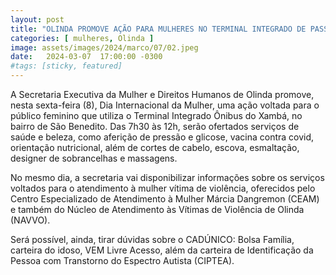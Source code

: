 ```yaml
---
layout: post
title: "OLINDA PROMOVE AÇÃO PARA MULHERES NO TERMINAL INTEGRADO DE PASSAGEIROS DO XAMBÁ."
categories: [ mulheres, Olinda ]
image: assets/images/2024/marco/07/02.jpeg
date:   2024-03-07  17:00:00 -0300
#tags: [sticky, featured]
---
```

A Secretaria Executiva da Mulher e Direitos Humanos de Olinda promove, nesta sexta-feira (8), Dia Internacional da Mulher, uma ação voltada para o público feminino que utiliza o Terminal Integrado Ônibus do Xambá, no bairro de São Benedito. Das 7h30 às 12h, serão ofertados serviços de saúde e beleza, como aferição de pressão e glicose, vacina contra covid, orientação nutricional, além de cortes de cabelo, escova, esmaltação, designer de sobrancelhas e massagens.

No mesmo dia, a secretaria vai disponibilizar informações sobre os serviços voltados para o atendimento à mulher vítima de violência, oferecidos pelo Centro Especializado de Atendimento à Mulher Márcia Dangremon (CEAM) e também do Núcleo de Atendimento às Vítimas de Violência de Olinda (NAVVO).

Será possível, ainda, tirar dúvidas sobre o CADÚNICO: Bolsa Família, carteira do idoso, VEM Livre Acesso, além da  carteira de Identificação da Pessoa com Transtorno do Espectro Autista (CIPTEA).